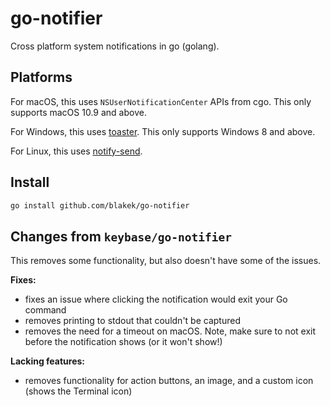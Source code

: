 # go-notifier

Cross platform system notifications in go (golang).

## Platforms

For macOS, this uses `NSUserNotificationCenter` APIs from cgo. This only supports macOS 10.9 and above.

For Windows, this uses [toaster](https://github.com/nels-o/toaster). This only supports Windows 8 and above.

For Linux, this uses [notify-send](http://man.cx/notify-send).

## Install

```sh
go install github.com/blakek/go-notifier
```

## Changes from `keybase/go-notifier`

This removes some functionality, but also doesn't have some of the issues.

**Fixes:**

- fixes an issue where clicking the notification would exit your Go command
- removes printing to stdout that couldn't be captured
- removes the need for a timeout on macOS. Note, make sure to not exit before the notification shows (or it won't show!)

**Lacking features:**

- removes functionality for action buttons, an image, and a custom icon (shows the Terminal icon)
